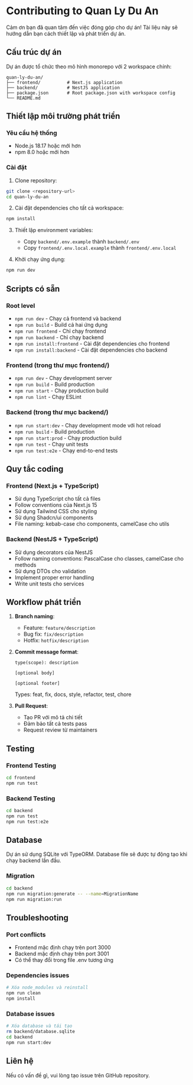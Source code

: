 # Contributing to Quan Ly Du An

Cảm ơn bạn đã quan tâm đến việc đóng góp cho dự án! Tài liệu này sẽ hướng dẫn bạn cách thiết lập và phát triển dự án.

## Cấu trúc dự án

Dự án được tổ chức theo mô hình monorepo với 2 workspace chính:

```
quan-ly-du-an/
├── frontend/          # Next.js application
├── backend/           # NestJS application
├── package.json       # Root package.json with workspace config
└── README.md
```

## Thiết lập môi trường phát triển

### Yêu cầu hệ thống

- Node.js 18.17 hoặc mới hơn
- npm 8.0 hoặc mới hơn

### Cài đặt

1. Clone repository:

```bash
git clone <repository-url>
cd quan-ly-du-an
```

2. Cài đặt dependencies cho tất cả workspace:

```bash
npm install
```

3. Thiết lập environment variables:

   - Copy `backend/.env.example` thành `backend/.env`
   - Copy `frontend/.env.local.example` thành `frontend/.env.local`

4. Khởi chạy ứng dụng:

```bash
npm run dev
```

## Scripts có sẵn

### Root level

- `npm run dev` - Chạy cả frontend và backend
- `npm run build` - Build cả hai ứng dụng
- `npm run frontend` - Chỉ chạy frontend
- `npm run backend` - Chỉ chạy backend
- `npm run install:frontend` - Cài đặt dependencies cho frontend
- `npm run install:backend` - Cài đặt dependencies cho backend

### Frontend (trong thư mục frontend/)

- `npm run dev` - Chạy development server
- `npm run build` - Build production
- `npm run start` - Chạy production build
- `npm run lint` - Chạy ESLint

### Backend (trong thư mục backend/)

- `npm run start:dev` - Chạy development mode với hot reload
- `npm run build` - Build production
- `npm run start:prod` - Chạy production build
- `npm run test` - Chạy unit tests
- `npm run test:e2e` - Chạy end-to-end tests

## Quy tắc coding

### Frontend (Next.js + TypeScript)

- Sử dụng TypeScript cho tất cả files
- Follow conventions của Next.js 15
- Sử dụng Tailwind CSS cho styling
- Sử dụng Shadcn/ui components
- File naming: kebab-case cho components, camelCase cho utils

### Backend (NestJS + TypeScript)

- Sử dụng decorators của NestJS
- Follow naming conventions: PascalCase cho classes, camelCase cho methods
- Sử dụng DTOs cho validation
- Implement proper error handling
- Write unit tests cho services

## Workflow phát triển

1. **Branch naming**:

   - Feature: `feature/description`
   - Bug fix: `fix/description`
   - Hotfix: `hotfix/description`

2. **Commit message format**:

   ```
   type(scope): description

   [optional body]

   [optional footer]
   ```

   Types: feat, fix, docs, style, refactor, test, chore

3. **Pull Request**:
   - Tạo PR với mô tả chi tiết
   - Đảm bảo tất cả tests pass
   - Request review từ maintainers

## Testing

### Frontend Testing

```bash
cd frontend
npm run test
```

### Backend Testing

```bash
cd backend
npm run test
npm run test:e2e
```

## Database

Dự án sử dụng SQLite với TypeORM. Database file sẽ được tự động tạo khi chạy backend lần đầu.

### Migration

```bash
cd backend
npm run migration:generate -- --name=MigrationName
npm run migration:run
```

## Troubleshooting

### Port conflicts

- Frontend mặc định chạy trên port 3000
- Backend mặc định chạy trên port 3001
- Có thể thay đổi trong file .env tương ứng

### Dependencies issues

```bash
# Xóa node_modules và reinstall
npm run clean
npm install
```

### Database issues

```bash
# Xóa database và tái tạo
rm backend/database.sqlite
cd backend
npm run start:dev
```

## Liên hệ

Nếu có vấn đề gì, vui lòng tạo issue trên GitHub repository.

